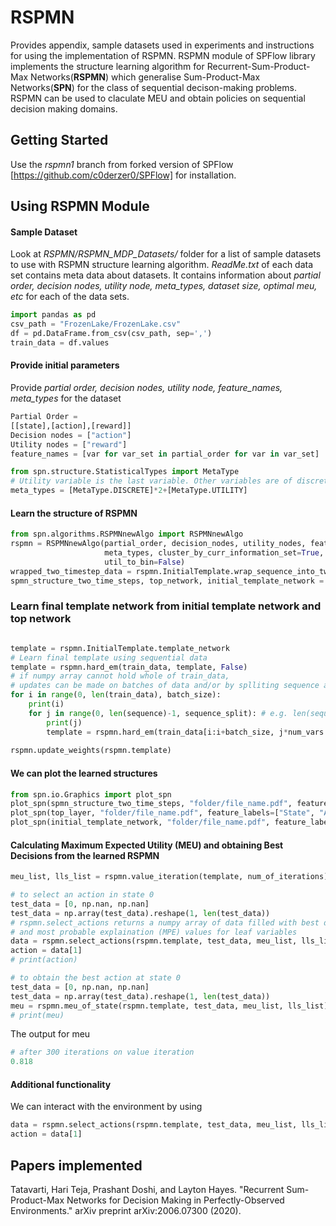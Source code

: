 # RSPMN
Provides appendix, sample datasets used in experiments and instructions for using the implementation of RSPMN.
RSPMN module of SPFlow library implements the structure learning algorithm for Recurrent-Sum-Product-Max Networks(**RSPMN**)
which generalise Sum-Product-Max Networks(**SPN**) for the class of sequential decison-making problems. RSPMN can be used to claculate MEU and obtain policies on sequential decision making domains.

## Getting Started

Use the *rspmn1* branch from forked version of SPFlow [https://github.com/c0derzer0/SPFlow] for installation.

## Using RSPMN Module

#### Sample Dataset
Look at *RSPMN/RSPMN_MDP_Datasets/* folder for a list of sample datasets to use with RSPMN structure learning algorithm. 
*ReadMe.txt* of each data set contains meta data about datasets. It contains information about 
*partial order, decision nodes, utility node, meta_types, dataset size, optimal meu, etc* for each of the data sets.
```python
import pandas as pd    
csv_path = "FrozenLake/FrozenLake.csv"
df = pd.DataFrame.from_csv(csv_path, sep=',')
train_data = df.values
```
#### Provide initial parameters
Provide *partial order, decision nodes, utility node, feature_names, meta_types* for the dataset
```python
Partial Order = 
[[state],[action],[reward]]
Decision nodes = ["action"]
Utility nodes = ["reward"]
feature_names = [var for var_set in partial_order for var in var_set]

from spn.structure.StatisticalTypes import MetaType
# Utility variable is the last variable. Other variables are of discrete type
meta_types = [MetaType.DISCRETE]*2+[MetaType.UTILITY]
```
#### Learn the structure of RSPMN 

```python
from spn.algorithms.RSPMNnewAlgo import RSPMNnewAlgo
rspmn = RSPMNnewAlgo(partial_order, decision_nodes, utility_nodes, feature_names, 
                     meta_types, cluster_by_curr_information_set=True,
                     util_to_bin=False)
wrapped_two_timestep_data = rspmn.InitialTemplate.wrap_sequence_into_two_time_steps(train_data)
spmn_structure_two_time_steps, top_network, initial_template_network = rspmn.InitialTemplate.build_initial_template(wrapped_two_timestep_data)    
```
### Learn final template network from initial template network and top network
```python

template = rspmn.InitialTemplate.template_network
# Learn final template using sequential data
template = rspmn.hard_em(train_data, template, False)
# if numpy array cannot hold whole of train_data, 
# updates can be made on batches of data and/or by splliting sequence as follows
for i in range(0, len(train_data), batch_size):
    print(i)
    for j in range(0, len(sequence)-1, sequence_split): # e.g. len(sequence) = 10, sequence_split = 5
        print(j)
        template = rspmn.hard_em(train_data[i:i+batch_size, j*num_vars:(j+sequence_split)*num_vars], template, False)
        
rspmn.update_weights(rspmn.template)

```
#### We can plot the learned structures 
```python
from spn.io.Graphics import plot_spn
plot_spn(spmn_structure_two_time_steps, "folder/file_name.pdf", feature_labels=["State", "Action", "Reward"])
plot_spn(top_layer, "folder/file_name.pdf", feature_labels=["State", "Action", "Reward"])
plot_spn(initial_template_network, "folder/file_name.pdf", feature_labels=["State", "Action", "Reward"])

```

    
#### Calculating Maximum Expected Utility (MEU) and obtaining Best Decisions from the learned RSPMN
```python
meu_list, lls_list = rspmn.value_iteration(template, num_of_iterations)

# to select an action in state 0
test_data = [0, np.nan, np.nan]
test_data = np.array(test_data).reshape(1, len(test_data))
# rspmn.select_actions returns a numpy array of data filled with best decision values at corresponding decision variables
# and most probable explaination (MPE) values for leaf variables
data = rspmn.select_actions(rspmn.template, test_data, meu_list, lls_list)
action = data[1]
# print(action)

# to obtain the best action at state 0
test_data = [0, np.nan, np.nan]
test_data = np.array(test_data).reshape(1, len(test_data))
meu = rspmn.meu_of_state(rspmn.template, test_data, meu_list, lls_list)[0][:,0]
# print(meu)
```    
The output for meu
```python
# after 300 iterations on value iteration
0.818
```
#### Additional functionality
We can interact with the environment by using 
```python
data = rspmn.select_actions(rspmn.template, test_data, meu_list, lls_list)
action = data[1]
```
## Papers implemented
Tatavarti, Hari Teja, Prashant Doshi, and Layton Hayes. "Recurrent Sum-Product-Max Networks for Decision Making in Perfectly-Observed Environments." arXiv preprint arXiv:2006.07300 (2020).
